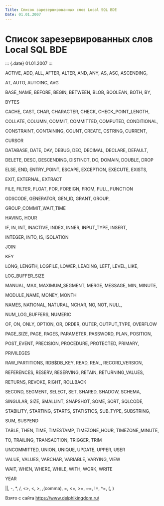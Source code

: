 ```yaml
---
Title: Cписок зарезервированных слов Local SQL BDE
Date: 01.01.2007
---
```



Cписок зарезервированных слов Local SQL BDE
===========================================

::: {.date}
01.01.2007
:::

ACTIVE, ADD, ALL, AFTER, ALTER, AND, ANY, AS, ASC, ASCENDING,

AT, AUTO, AUTOINC, AVG

BASE\_NAME, BEFORE, BEGIN, BETWEEN, BLOB, BOOLEAN, BOTH, BY,

BYTES

CACHE, CAST, CHAR, CHARACTER, CHECK, CHECK\_POINT\_LENGTH,

COLLATE, COLUMN, COMMIT, COMMITTED, COMPUTED, CONDITIONAL,

CONSTRAINT, CONTAINING, COUNT, CREATE, CSTRING, CURRENT,

CURSOR

DATABASE, DATE, DAY, DEBUG, DEC, DECIMAL, DECLARE, DEFAULT,

DELETE, DESC, DESCENDING, DISTINCT, DO, DOMAIN, DOUBLE, DROP

ELSE, END, ENTRY\_POINT, ESCAPE, EXCEPTION, EXECUTE, EXISTS,

EXIT, EXTERNAL, EXTRACT

FILE, FILTER, FLOAT, FOR, FOREIGN, FROM, FULL, FUNCTION

GDSCODE, GENERATOR, GEN\_ID, GRANT, GROUP,

GROUP\_COMMIT\_WAIT\_TIME

HAVING, HOUR

IF, IN, INT, INACTIVE, INDEX, INNER, INPUT\_TYPE, INSERT,

INTEGER, INTO, IS, ISOLATION

JOIN

KEY

LONG, LENGTH, LOGFILE, LOWER, LEADING, LEFT, LEVEL, LIKE,

LOG\_BUFFER\_SIZE

MANUAL, MAX, MAXIMUM\_SEGMENT, MERGE, MESSAGE, MIN, MINUTE,

MODULE\_NAME, MONEY, MONTH

NAMES, NATIONAL, NATURAL, NCHAR, NO, NOT, NULL,

NUM\_LOG\_BUFFERS, NUMERIC

OF, ON, ONLY, OPTION, OR, ORDER, OUTER, OUTPUT\_TYPE, OVERFLOW

PAGE\_SIZE, PAGE, PAGES, PARAMETER, PASSWORD, PLAN, POSITION,

POST\_EVENT, PRECISION, PROCEDURE, PROTECTED, PRIMARY,

PRIVILEGES

RAW\_PARTITIONS, RDB\$DB\_KEY, READ, REAL, RECORD\_VERSION,

REFERENCES, RESERV, RESERVING, RETAIN, RETURNING\_VALUES,

RETURNS, REVOKE, RIGHT, ROLLBACK

SECOND, SEGMENT, SELECT, SET, SHARED, SHADOW, SCHEMA,

SINGULAR, SIZE, SMALLINT, SNAPSHOT, SOME, SORT, SQLCODE,

STABILITY, STARTING, STARTS, STATISTICS, SUB\_TYPE, SUBSTRING,

SUM, SUSPEND

TABLE, THEN, TIME, TIMESTAMP, TIMEZONE\_HOUR, TIMEZONE\_MINUTE,

TO, TRAILING, TRANSACTION, TRIGGER, TRIM

UNCOMMITTED, UNION, UNIQUE, UPDATE, UPPER, USER

VALUE, VALUES, VARCHAR, VARIABLE, VARYING, VIEW

WAIT, WHEN, WHERE, WHILE, WITH, WORK, WRITE

YEAR

\|\|, -, \*, /, \<\>, \<, \>, ,(comma), =, \<=, \>=, \~=, !=, \^=, (, )

Взято с сайта <https://www.delphikingdom.ru/>
